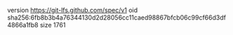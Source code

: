 version https://git-lfs.github.com/spec/v1
oid sha256:6fb8b3b4a76344130d2d28056cc11caed98867bfcb06c99cf66d3df4866a1fb8
size 1761
